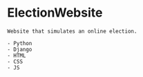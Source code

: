 # ElectionWebsite

    Website that simulates an online election.

    - Python
    - Django
    - HTML
    - CSS
    - JS
